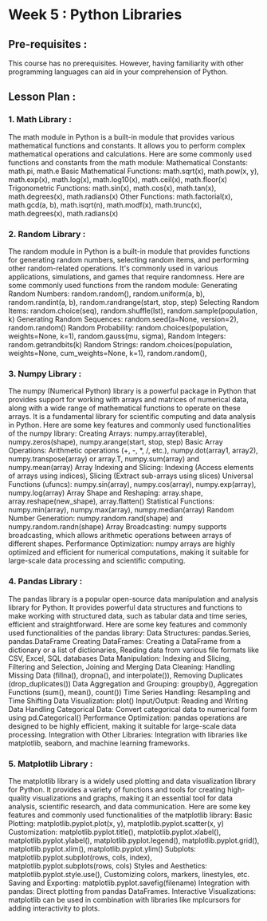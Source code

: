 # Week 5 : Python Libraries

## Pre-requisites :

This course has no prerequisites. However, having familiarity with other programming languages can aid in your comprehension of Python.
## Lesson Plan :
### 1.	Math Library :
The math module in Python is a built-in module that provides various mathematical functions and constants. It allows you to perform complex mathematical operations and calculations. Here are some commonly used functions and constants from the math module:
Mathematical Constants: math.pi, math.e
Basic Mathematical Functions: math.sqrt(x), math.pow(x, y), math.exp(x), math.log(x), math.log10(x), math.ceil(x), math.floor(x)
Trigonometric Functions: math.sin(x), math.cos(x), math.tan(x), math.degrees(x), math.radians(x)
Other Functions: math.factorial(x), math.gcd(a, b), math.isqrt(n), math.modf(x), math.trunc(x), math.degrees(x), math.radians(x)

### 2.	Random Library :
The random module in Python is a built-in module that provides functions for generating random numbers, selecting random items, and performing other random-related operations. It's commonly used in various applications, simulations, and games that require randomness. Here are some commonly used functions from the random module:
Generating Random Numbers: random.random(), random.uniform(a, b), random.randint(a, b), random.randrange(start, stop, step)
Selecting Random Items: random.choice(seq), random.shuffle(lst), random.sample(population, k)
Generating Random Sequences: random.seed(a=None, version=2), random.random()
Random Probability: random.choices(population, weights=None, k=1), random.gauss(mu, sigma), 
Random Integers: random.getrandbits(k)
Random Strings: random.choices(population, weights=None, cum_weights=None, k=1), random.random(), 

### 3.	Numpy Library :
The numpy (Numerical Python) library is a powerful package in Python that provides support for working with arrays and matrices of numerical data, along with a wide range of mathematical functions to operate on these arrays. It is a fundamental library for scientific computing and data analysis in Python. Here are some key features and commonly used functionalities of the numpy library:
Creating Arrays: numpy.array(iterable), numpy.zeros(shape), numpy.arange(start, stop, step)
Basic Array Operations: Arithmetic operations (+, -, *, /, etc.), numpy.dot(array1, array2), numpy.transpose(array) or array.T, numpy.sum(array) and numpy.mean(array)
Array Indexing and Slicing: Indexing (Access elements of arrays using indices), Slicing (Extract sub-arrays using slices)
Universal Functions (ufuncs): numpy.sin(array), numpy.cos(array), numpy.exp(array), numpy.log(array)
Array Shape and Reshaping: array.shape, array.reshape(new_shape), array.flatten()
Statistical Functions: numpy.min(array), numpy.max(array), numpy.median(array)
Random Number Generation: numpy.random.rand(shape) and numpy.random.randn(shape)
Array Broadcasting: numpy supports broadcasting, which allows arithmetic operations between arrays of different shapes.
Performance Optimization: numpy arrays are highly optimized and efficient for numerical computations, making it suitable for large-scale data processing and scientific computing.

### 4.	Pandas Library :
The pandas library is a popular open-source data manipulation and analysis library for Python. It provides powerful data structures and functions to make working with structured data, such as tabular data and time series, efficient and straightforward. Here are some key features and commonly used functionalities of the pandas library:
Data Structures: pandas.Series, pandas.DataFrame
Creating DataFrames: Creating a DataFrame from a dictionary or a list of dictionaries, Reading data from various file formats like CSV, Excel, SQL databases
Data Manipulation: Indexing and Slicing, Filtering and Selection, Joining and Merging
Data Cleaning: Handling Missing Data (fillna(), dropna(), and interpolate()), Removing Duplicates (drop_duplicates())
Data Aggregation and Grouping: groupby(), Aggregation Functions (sum(), mean(), count())
Time Series Handling: Resampling and Time Shifting
Data Visualization: plot()
Input/Output: Reading and Writing Data
Handling Categorical Data: Convert categorical data to numerical form using pd.Categorical()
Performance Optimization: pandas operations are designed to be highly efficient, making it suitable for large-scale data processing.
Integration with Other Libraries: Integration with libraries like matplotlib, seaborn, and machine learning frameworks.

### 5.	Matplotlib Library :
The matplotlib library is a widely used plotting and data visualization library for Python. It provides a variety of functions and tools for creating high-quality visualizations and graphs, making it an essential tool for data analysis, scientific research, and data communication. Here are some key features and commonly used functionalities of the matplotlib library:
Basic Plotting: matplotlib.pyplot.plot(x, y), matplotlib.pyplot.scatter(x, y)
Customization: matplotlib.pyplot.title(), matplotlib.pyplot.xlabel(), matplotlib.pyplot.ylabel(), matplotlib.pyplot.legend(), matplotlib.pyplot.grid(), matplotlib.pyplot.xlim(), matplotlib.pyplot.ylim()
Subplots: matplotlib.pyplot.subplot(rows, cols, index), matplotlib.pyplot.subplots(rows, cols)
Styles and Aesthetics: matplotlib.pyplot.style.use(), Customizing colors, markers, linestyles, etc.
Saving and Exporting: matplotlib.pyplot.savefig(filename)
Integration with pandas: Direct plotting from pandas DataFrames.
Interactive Visualizations: matplotlib can be used in combination with libraries like mplcursors for adding interactivity to plots.
